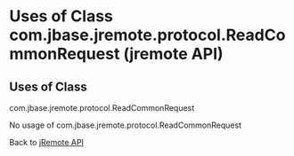# Uses of Class com.jbase.jremote.protocol.ReadCommonRequest (jremote API)

<PageHeader />

## Uses of Class

com.jbase.jremote.protocol.ReadCommonRequest

No usage of com.jbase.jremote.protocol.ReadCommonRequest

Back to [jRemote API](./../../README.md)

<PageFooter />
